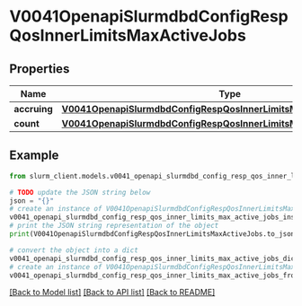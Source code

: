 # V0041OpenapiSlurmdbdConfigRespQosInnerLimitsMaxActiveJobs


## Properties

Name | Type | Description | Notes
------------ | ------------- | ------------- | -------------
**accruing** | [**V0041OpenapiSlurmdbdConfigRespQosInnerLimitsMaxActiveJobsAccruing**](V0041OpenapiSlurmdbdConfigRespQosInnerLimitsMaxActiveJobsAccruing.md) |  | [optional] 
**count** | [**V0041OpenapiSlurmdbdConfigRespQosInnerLimitsMaxActiveJobsCount**](V0041OpenapiSlurmdbdConfigRespQosInnerLimitsMaxActiveJobsCount.md) |  | [optional] 

## Example

```python
from slurm_client.models.v0041_openapi_slurmdbd_config_resp_qos_inner_limits_max_active_jobs import V0041OpenapiSlurmdbdConfigRespQosInnerLimitsMaxActiveJobs

# TODO update the JSON string below
json = "{}"
# create an instance of V0041OpenapiSlurmdbdConfigRespQosInnerLimitsMaxActiveJobs from a JSON string
v0041_openapi_slurmdbd_config_resp_qos_inner_limits_max_active_jobs_instance = V0041OpenapiSlurmdbdConfigRespQosInnerLimitsMaxActiveJobs.from_json(json)
# print the JSON string representation of the object
print(V0041OpenapiSlurmdbdConfigRespQosInnerLimitsMaxActiveJobs.to_json())

# convert the object into a dict
v0041_openapi_slurmdbd_config_resp_qos_inner_limits_max_active_jobs_dict = v0041_openapi_slurmdbd_config_resp_qos_inner_limits_max_active_jobs_instance.to_dict()
# create an instance of V0041OpenapiSlurmdbdConfigRespQosInnerLimitsMaxActiveJobs from a dict
v0041_openapi_slurmdbd_config_resp_qos_inner_limits_max_active_jobs_from_dict = V0041OpenapiSlurmdbdConfigRespQosInnerLimitsMaxActiveJobs.from_dict(v0041_openapi_slurmdbd_config_resp_qos_inner_limits_max_active_jobs_dict)
```
[[Back to Model list]](../README.md#documentation-for-models) [[Back to API list]](../README.md#documentation-for-api-endpoints) [[Back to README]](../README.md)


